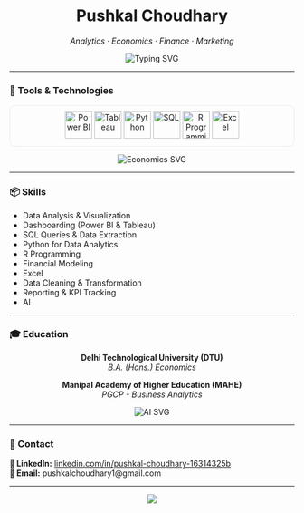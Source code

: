 <!-- HEADER -->
<h1 align="center">Pushkal Choudhary</h1>
<p align="center"><i>Analytics · Economics  · Finance · Marketing</i></p>

<p align="center">
  <img src="https://readme-typing-svg.demolab.com?font=Fira+Code&duration=2000&pause=1000&color=0abde3&center=true&vCenter=true&width=435&lines=Turning+Data+into+Decisions;Building+Logic+Behind+Numbers" alt="Typing SVG" />
</p>

---

<!-- TOOLS -->
### 🧰 Tools & Technologies

<div align="center" style="border: 1px solid #eaeaea; padding: 10px; border-radius: 10px;">
  <img src="https://img.icons8.com/color/96/power-bi.png" height="48" alt="Power BI"/>
  <img src="https://img.icons8.com/color/96/tableau-software.png" height="48" alt="Tableau"/>
  <img src="https://img.icons8.com/color/96/python--v1.png" height="48" alt="Python"/>
  <img src="https://img.icons8.com/ios-filled/96/sql.png" height="48" alt="SQL"/>
  <img src="https://www.r-project.org/Rlogo.png" height="48" alt="R Programming"/>
  <img src="https://img.icons8.com/color/96/microsoft-excel-2019.png" height="48" alt="Excel"/>
</div>

<p align="center">
  <img src="https://readme-typing-svg.demolab.com?font=Fira+Code&duration=2500&pause=800&color=FFB300&center=true&vCenter=true&width=435&lines=Rooted+in+Analytics+and+Economics;Driven+by+Curiosity+%26+Logic" alt="Economics SVG" />
</p>

---

<!-- SKILLS -->
### 📦 Skills

- Data Analysis & Visualization  
- Dashboarding (Power BI & Tableau)  
- SQL Queries & Data Extraction  
- Python for Data Analytics  
- R Programming  
- Financial Modeling  
- Excel  
- Data Cleaning & Transformation  
- Reporting & KPI Tracking  
- AI

---

<!-- EDUCATION -->
### 🎓 Education

<div align="center">

**Delhi Technological University (DTU)**  
_B.A. (Hons.) Economics_  

**Manipal Academy of Higher Education (MAHE)**  
_PGCP - Business Analytics_  

</div>

<p align="center">
  <img src="https://readme-typing-svg.demolab.com?font=Fira+Code&duration=2500&pause=800&color=00C9A7&center=true&vCenter=true&width=435&lines=Exploring+AI+to+Solve+Real+Problems" alt="AI SVG" />
</p>

---

<!-- CONTACT -->
### 🔗 Contact

<p align="left">
  <b>🔗 LinkedIn:</b> <a href="https://www.linkedin.com/in/pushkal-choudhary-16314325b" target="_blank">linkedin.com/in/pushkal-choudhary-16314325b</a><br>
  <b>📧 Email:</b> pushkalchoudhary1@gmail.com<br>
 
</p>

---

<!-- FOOTER -->
<p align="center">
  <img src="https://capsule-render.vercel.app/api?type=waving&color=0abde3&height=100&section=footer"/>
</p>
